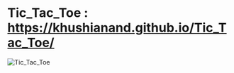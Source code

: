 # Tic_Tac_Toe : https://khushianand.github.io/Tic_Tac_Toe/

![Tic_Tac_Toe](https://github.com/khushianand/Tic_Tac_Toe/assets/90105760/2b8066c1-62dd-416c-b4a0-5aa28d0be0b3)
